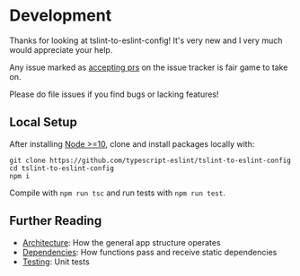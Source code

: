 # Development

Thanks for looking at tslint-to-eslint-config!
It's very new and I very much would appreciate your help.

Any issue marked as [accepting prs](https://github.com/typescript-eslint/tslint-to-eslint-config/issues?q=is%3Aissue+is%3Aopen+label%3A%22accepting+prs%22) on the issue tracker is fair game to take on.

Please do file issues if you find bugs or lacking features!

## Local Setup

After installing [Node >=10](https://nodejs.org/en/download), clone and install packages locally with:

```shell
git clone https://github.com/typescript-eslint/tslint-to-eslint-config
cd tslint-to-eslint-config
npm i
```

Compile with `npm run tsc` and run tests with `npm run test`.

## Further Reading

-   [Architecture](./Architecture.md): How the general app structure operates
-   [Dependencies](./Dependencies.md): How functions pass and receive static dependencies
-   [Testing](./Testing.md): Unit tests
